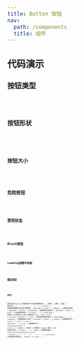 ```yaml
---
title: Button 按钮
nav:
  path: /components
  title: 组件
---
```


## 代码演示

### 按钮类型

<code src="./demo/type.tsx" />

### 按钮形状

<code src="./demo/shape" />

### 按钮大小

<code src="./demo/size.tsx" />

### 危险按钮

<code src="./demo/danger.tsx" />

### 禁用状态

<code src="./demo/disabled.tsx" />

### Block按钮

<code src="./demo/block.tsx" />

### Loading加载中状态

<code src="./demo/loading.tsx" />

### 图标按钮

<code src="./demo/icon.tsx" />

## API

通过设置 Button 的属性来产生不同的按钮样式。
| 属性 | 说明 | 类型 | 默认值 |
| --- | --- | --- | --- |
| block | 按钮宽度调整为其父级元素宽度 | boolean |  false |
| danger | 设置危险状态 | boolean | false|
| disabled | 设置按钮禁用状态 | boolean | false |
| href | 点击跳转的地址 | string | - |
| htmlType | 设置`button`的原生`type`值,可选值有`submit`、`reset`、`button` | string | button |
| icon | 设置按钮的图标组件 | ReactNode | - |
| loading | 设置按钮载入状态 | boolean | false |
| shape | 设置按钮形状 | `default` \| `circle` \| `round` | 'default' |
| size | 设置按钮大小 | `large`\|`middle`\|`small` | `middle` |
| target | 相当于 a 链接的 target 属性，href 存在时生效 | string | - |
| type | 设置按钮类型 | `default`\|`primary`\|`dashed`\|`link`\|`text` | `default` |
| --- | --- | --- | --- |
| onClick | 点击按钮时的回调 | (event) => void | - |

<style>
[id^=components-button-demo-] .whale-btn {
  margin-right: 8px;
  margin-bottom: 12px;
}
</style>
